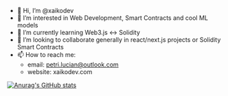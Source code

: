 - 👋 Hi, I’m @xaikodev
- 👀 I’m interested in Web Development, Smart Contracts and cool ML models
- 🌱 I’m currently learning Web3.js <-> Solidity
- 💞️ I’m looking to collaborate generally in react/next.js projects or Solidity Smart Contracts
- 📫 How to reach me: 
  - email: petri.lucian@outlook.com
  - website: xaikodev.com


[![Anurag's GitHub stats](https://github-readme-stats.vercel.app/api?username=LucianPetri)](https://github.com/anuraghazra/github-readme-stats)
